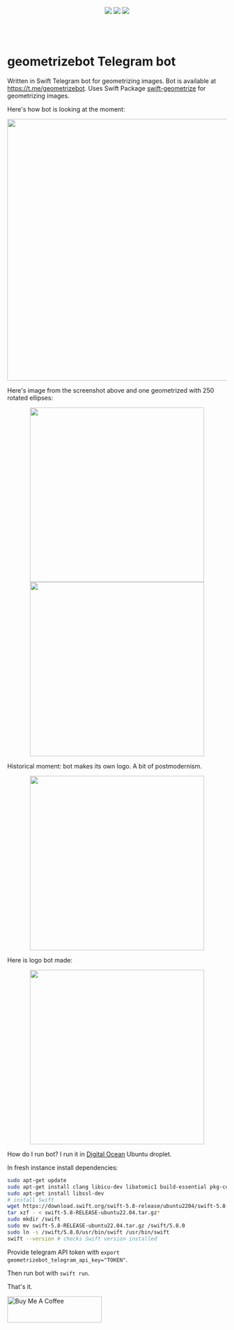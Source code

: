 <p align="center" style="padding-bottom:50px;">
<a href="https://developer.apple.com/swift"><img src="https://img.shields.io/badge/Swift-5.x-orange.svg?style=flat"/></a> 
<a href="https://github.com/apple/swift-package-manager"><img src="https://img.shields.io/badge/SPM-compatible-brightgreen.svg"/></a> 
<a href="https://github.com/valeriyvan/swift-geometrizebot"><img src="https://img.shields.io/badge/Platforms-macOS%20%7C%20Linux-lightgrey"/></a> 
</p>

# geometrizebot Telegram bot
Written in Swift Telegram bot for geometrizing images. Bot is available at https://t.me/geometrizebot. Uses Swift Package [swift-geometrize](https://github.com/valeriyvan/swift-geometrize) for geometrizing images.

Here's how bot is looking at the moment:

<p align="center">
<img src="https://github.com/valeriyvan/geometrizebot/assets/1630974/7c1fdc70-d6a0-4a09-bebf-e906595440c5" width="600">
</p>

Here's image from the screenshot above and one geometrized with 250 rotated ellipses:

<p align="center">
<img src="https://github.com/valeriyvan/geometrizebot/assets/1630974/9df69434-880c-4bc1-8230-323992cfa2e2" width="400"> <img src="https://github.com/valeriyvan/geometrizebot/assets/1630974/2c920fbf-78a6-4520-a28b-539eda12753c" width="400">
</p>

Historical moment: bot makes its own logo. A bit of postmodernism.
<p align="center">
<img src="https://github.com/valeriyvan/geometrizebot/assets/1630974/390433e0-af2d-48da-8cba-dae4cc65e1ee" width="400">
</p>

Here is logo bot made:
<p align="center">
<img src="https://github.com/valeriyvan/geometrizebot/assets/1630974/d4a02096-49f1-4d5a-b8b0-23aeee0c1864" width="400">
</p>

How do I run bot? I run it in [Digital Ocean](https://m.do.co/c/e843d5778ae5) Ubuntu droplet.

In fresh instance install dependencies:
```bash
sudo apt-get update
sudo apt-get install clang libicu-dev libatomic1 build-essential pkg-config
sudo apt-get install libssl-dev
# install Swift
wget https://download.swift.org/swift-5.8-release/ubuntu2204/swift-5.8-RELEASE/swift-5.8-RELEASE-ubuntu22.04.tar.gz
tar xzf - < swift-5.8-RELEASE-ubuntu22.04.tar.gz*
sudo mkdir /swift
sudo mv swift-5.8-RELEASE-ubuntu22.04.tar.gz /swift/5.8.0
sudo ln -s /swift/5.8.0/usr/bin/swift /usr/bin/swift
swift --version # checks Swift version installed
```

Provide telegram API token with `export geometrizebot_telegram_api_key="TOKEN"`.

Then run bot with `swift run`.

That's it.

<a href="https://www.buymeacoffee.com/valeriyvan" target="_blank"><img src="https://cdn.buymeacoffee.com/buttons/v2/default-yellow.png" alt="Buy Me A Coffee" style="height: 60px !important;width: 217px !important;" ></a>
